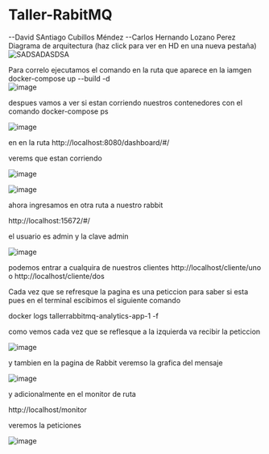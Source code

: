 # Taller-RabitMQ
--David SAntiago Cubillos Méndez
--Carlos Hernando Lozano Perez
Diagrama de arquitectura
(haz click para ver en HD en una nueva pestaña)
![SADSADASDSA](https://github.com/user-attachments/assets/567a56e0-d125-4cd1-870d-369d4dceb04a)


Para correlo ejecutamos el comando en la ruta que aparece en la iamgen 
docker-compose up --build -d   
![image](https://github.com/user-attachments/assets/d1e56e0a-b015-49c9-b72f-be3e46d5a193)

despues vamos a ver si estan corriendo nuestros contenedores con el comando 
docker-compose ps

![image](https://github.com/user-attachments/assets/6138db2a-02d5-446e-b981-5a6881dfec2a)

en en la ruta 
http://localhost:8080/dashboard/#/

verems que estan corriendo 

![image](https://github.com/user-attachments/assets/d49082ae-2630-4383-b2d0-069abf9e2a22)

![image](https://github.com/user-attachments/assets/01e80205-9b3e-4650-a6c8-bfa5961a1496)

ahora ingresamos en otra ruta a nuestro rabbit 

http://localhost:15672/#/

el usuario es admin y la clave admin

![image](https://github.com/user-attachments/assets/4cc0d5f9-15eb-4664-ab1a-abfe5177f899)

podemos entrar a cualquira de nuestros clientes 
 http://localhost/cliente/uno   o  http://localhost/cliente/dos  

 Cada vez que se refresque la pagina es una peticcion 
 para saber si esta pues en el terminal escibimos el siguiente comando 

 docker logs tallerrabbitmq-analytics-app-1 -f

como vemos cada vez que se reflesque a la izquierda va recibir la peticcion 

![image](https://github.com/user-attachments/assets/2b1651d1-3f14-4979-a7c3-88716f09604d)


y tambien en la pagina de Rabbit veremso la grafica del mensaje 

![image](https://github.com/user-attachments/assets/1b3e7c2b-75b2-455c-920a-1dddd45cd6b7)

y adicionalmente en el monitor de ruta 

http://localhost/monitor

veremos la peticiones 

![image](https://github.com/user-attachments/assets/8de6d64d-295c-4c2b-9242-87c52d8eb92e)



 
